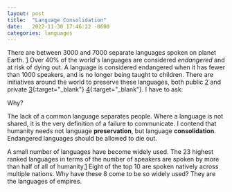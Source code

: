 ```yaml
---
layout: post
title:  "Language Consolidation"
date:   2022-11-30 17:46:22 -0600
categories: languages
---
```


There are between 3000 and 7000 separate languages spoken on planet Earth. [1](https://www.ethnologue.com/guides/how-many-languages)
Over 40% of the world's languages are considered _endangered_
and at risk of dying out.
A language is considered endangered when it has fewer than 1000 speakers,
and is no longer being taught to children.
There are initiatives around the world to preserve
these languages, both public [2](https://unesdoc.unesco.org/ark:/48223/pf0000192416) and
private [3](https://www.endangeredlanguages.com/){:target="_blank"} [4](https://livingtongues.org/){:target="_blank"}.
I have to ask:
			
Why?

The lack of a common language separates people.
Where a language is not shared, it is the very definition
of a failure to communicate.
I contend that humanity needs not language **preservation**,
but language **consolidation**.
Endangered languages should be allowed to die out.

A small number of languages have become widely used.
The 23 highest ranked languages in terms of the number of speakers
are spoken by more than half of all of humanity.[1](https://www.ethnologue.com/guides/how-many-languages)
Eight of the top 10 are spoken natively across multiple nations.
Why have these 8 come to be so widely used?
They are the languages of empires.
